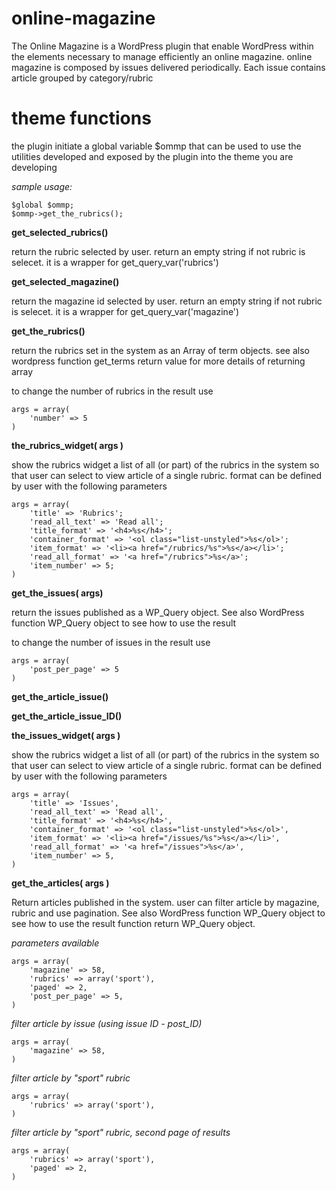 online-magazine
===============

The Online Magazine is a WordPress plugin that enable WordPress within the elements necessary to manage efficiently an online magazine. online magazine is composed by issues delivered periodically. Each issue contains article grouped by category/rubric

theme functions
===============

the plugin initiate a global variable $ommp that can be used to use the utilities developed and exposed by the plugin into the theme you are developing

*sample usage:*
```
$global $ommp;
$ommp->get_the_rubrics();
```

**get_selected_rubrics()**

return the rubric selected by user. return an empty string if not rubric is selecet. it is a wrapper for get_query_var('rubrics')

**get_selected_magazine()**

return the magazine id selected by user. return an empty string if not rubric is selecet. it is a wrapper for get_query_var('magazine')

**get_the_rubrics()**

return the rubrics set in the system as an Array of term objects. see also wordpress function get_terms return value for more details of returning array

to change the number of rubrics in the result use

```
args = array(
    'number' => 5
)
```

**the_rubrics_widget( args )**

show the rubrics widget a list of all (or part) of the rubrics in the system so that user can select to view article of a single rubric.
format can be defined by user with the following parameters

```
args = array(
    'title' => 'Rubrics';
    'read_all_text' => 'Read all';
    'title_format' => '<h4>%s</h4>';
    'container_format' => '<ol class="list-unstyled">%s</ol>';
    'item_format' => '<li><a href="/rubrics/%s">%s</a></li>';
    'read_all_format' => '<a href="/rubrics">%s</a>';
    'item_number' => 5;
)
```


**get_the_issues( args)**

return the issues published as a WP_Query object. See also WordPress function WP_Query object to see how to use the result

to change the number of issues in the result use

```
args = array(
    'post_per_page' => 5
)
```

**get_the_article_issue()**



**get_the_article_issue_ID()**



**the_issues_widget( args )**

show the rubrics widget a list of all (or part) of the rubrics in the system so that user can select to view article of a single rubric.
format can be defined by user with the following parameters

```
args = array(
    'title' => 'Issues',
    'read_all_text' => 'Read all',
    'title_format' => '<h4>%s</h4>',
    'container_format' => '<ol class="list-unstyled">%s</ol>',
    'item_format' => '<li><a href="/issues/%s">%s</a></li>',
    'read_all_format' => '<a href="/issues">%s</a>',
    'item_number' => 5,
)
```

**get_the_articles( args )**

Return articles published in the system. user can filter article by magazine, rubric and use pagination.
See also WordPress function WP_Query object to see how to use the result
function return WP_Query object.

*parameters available*

```
args = array(
    'magazine' => 58,
    'rubrics' => array('sport'),
    'paged' => 2,
    'post_per_page' => 5,
)
```

*filter article by issue (using issue ID - post_ID)*

```
args = array(
    'magazine' => 58,
)
```

*filter article by "sport" rubric*

```
args = array(
    'rubrics' => array('sport'),
)
```

*filter article by "sport" rubric, second page of results*

```
args = array(
    'rubrics' => array('sport'),
    'paged' => 2,
)
```
